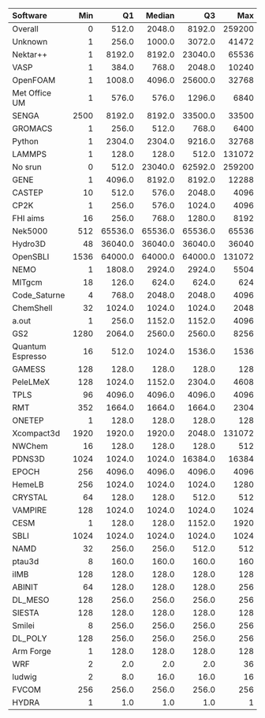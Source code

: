 | Software         |   Min |      Q1 |   Median |      Q3 |    Max |    Jobs |     Nodeh |   PercentUse |   Users |   Projects |
|:-----------------|------:|--------:|---------:|--------:|-------:|--------:|----------:|-------------:|--------:|-----------:|
| Overall          |     0 |   512.0 |   2048.0 |  8192.0 | 259200 | 1407188 | 1885539.9 |        100.0 |     700 |        103 |
| Unknown          |     1 |   256.0 |   1000.0 |  3072.0 |  41472 |  866328 |  326105.9 |         17.3 |     369 |         75 |
| Nektar++         |     1 |  8192.0 |   8192.0 | 23040.0 |  65536 |     263 |  318903.3 |         16.9 |       7 |          3 |
| VASP             |     1 |   384.0 |    768.0 |  2048.0 |  10240 |   46359 |  259874.7 |         13.8 |     110 |         13 |
| OpenFOAM         |     1 |  1008.0 |   4096.0 | 25600.0 |  32768 |    1992 |  141131.1 |          7.5 |      42 |         19 |
| Met Office UM    |     1 |   576.0 |    576.0 |  1296.0 |   6840 |   27750 |  109342.2 |          5.8 |      33 |          6 |
| SENGA            |  2500 |  8192.0 |   8192.0 | 33500.0 |  33500 |      50 |   89029.0 |          4.7 |       4 |          2 |
| GROMACS          |     1 |   256.0 |    512.0 |   768.0 |   6400 |   13852 |   81433.6 |          4.3 |      19 |          5 |
| Python           |     1 |  2304.0 |   2304.0 |  9216.0 |  32768 |    6363 |   71221.0 |          3.8 |      22 |         13 |
| LAMMPS           |     1 |   128.0 |    128.0 |   512.0 | 131072 |   15067 |   65629.4 |          3.5 |      28 |         12 |
| No srun          |     0 |   512.0 |  23040.0 | 62592.0 | 259200 |   79621 |   57187.1 |          3.0 |     459 |         82 |
| GENE             |     1 |  4096.0 |   8192.0 |  8192.0 |  12288 |    3244 |   44922.5 |          2.4 |       8 |          3 |
| CASTEP           |    10 |   512.0 |    576.0 |  2048.0 |   4096 |   10795 |   39706.3 |          2.1 |      25 |          6 |
| CP2K             |     1 |   256.0 |    576.0 |  1024.0 |   4096 |   13233 |   38488.1 |          2.0 |      32 |          9 |
| FHI aims         |    16 |   256.0 |    768.0 |  1280.0 |   8192 |    6778 |   35819.4 |          1.9 |      20 |          5 |
| Nek5000          |   512 | 65536.0 |  65536.0 | 65536.0 |  65536 |      35 |   32218.8 |          1.7 |       4 |          2 |
| Hydro3D          |    48 | 36040.0 |  36040.0 | 36040.0 |  36040 |      70 |   24592.5 |          1.3 |       2 |          1 |
| OpenSBLI         |  1536 | 64000.0 |  64000.0 | 64000.0 | 131072 |      18 |   20679.2 |          1.1 |       6 |          3 |
| NEMO             |     1 |  1808.0 |   2924.0 |  2924.0 |   5504 |    1526 |   19690.8 |          1.0 |      14 |          3 |
| MITgcm           |    18 |   126.0 |    624.0 |   624.0 |    624 |    3572 |   17405.9 |          0.9 |      11 |          2 |
| Code_Saturne     |     4 |   768.0 |   2048.0 |  2048.0 |   4096 |     128 |   14529.6 |          0.8 |       4 |          2 |
| ChemShell        |    32 |  1024.0 |   1024.0 |  1024.0 |   2048 |     329 |   10966.7 |          0.6 |      11 |          4 |
| a.out            |     1 |   256.0 |   1152.0 |  1152.0 |   4096 |     350 |   10789.7 |          0.6 |      11 |          5 |
| GS2              |  1280 |  2064.0 |   2560.0 |  2560.0 |   8256 |    4611 |    8944.8 |          0.5 |       5 |          2 |
| Quantum Espresso |    16 |   512.0 |   1024.0 |  1536.0 |   1536 |    5328 |    7478.1 |          0.4 |      15 |          5 |
| GAMESS           |   128 |   128.0 |    128.0 |   128.0 |    128 |     117 |    6137.4 |          0.3 |       2 |          1 |
| PeleLMeX         |   128 |  1024.0 |   1152.0 |  2304.0 |   4608 |     111 |    5189.8 |          0.3 |       4 |          1 |
| TPLS             |    96 |  4096.0 |   4096.0 |  4096.0 |   4096 |     100 |    3727.8 |          0.2 |       2 |          1 |
| RMT              |   352 |  1664.0 |   1664.0 |  1664.0 |   2304 |      41 |    3548.9 |          0.2 |       3 |          1 |
| ONETEP           |     1 |   128.0 |    128.0 |   128.0 |    128 |     999 |    3299.1 |          0.2 |       2 |          1 |
| Xcompact3d       |  1920 |  1920.0 |   1920.0 |  2048.0 | 131072 |       9 |    3175.9 |          0.2 |       3 |          3 |
| NWChem           |    16 |   128.0 |    128.0 |   128.0 |    512 |  296474 |    2420.9 |          0.1 |       5 |          4 |
| PDNS3D           |  1024 |  1024.0 |   1024.0 | 16384.0 |  16384 |      33 |    2093.8 |          0.1 |       2 |          1 |
| EPOCH            |   256 |  4096.0 |   4096.0 |  4096.0 |   4096 |      81 |    1954.3 |          0.1 |       4 |          1 |
| HemeLB           |   256 |  1024.0 |   1024.0 |  1024.0 |   1280 |      10 |    1648.1 |          0.1 |       2 |          1 |
| CRYSTAL          |    64 |   128.0 |    128.0 |   512.0 |    512 |     607 |    1285.1 |          0.1 |       3 |          1 |
| VAMPIRE          |   128 |  1024.0 |   1024.0 |  1024.0 |   1024 |      82 |    1121.0 |          0.1 |       3 |          1 |
| CESM             |     1 |   128.0 |    128.0 |  1152.0 |   1920 |     146 |    1007.7 |          0.1 |       5 |          1 |
| SBLI             |  1024 |  1024.0 |   1024.0 |  1024.0 |   1024 |     127 |     780.8 |          0.0 |       1 |          1 |
| NAMD             |    32 |   256.0 |    256.0 |   512.0 |    512 |      37 |     631.9 |          0.0 |       3 |          3 |
| ptau3d           |     8 |   160.0 |    160.0 |   160.0 |    160 |      42 |     456.4 |          0.0 |       2 |          1 |
| iIMB             |   128 |   128.0 |    128.0 |   128.0 |    128 |       4 |     337.0 |          0.0 |       1 |          1 |
| ABINIT           |    64 |   128.0 |    128.0 |   128.0 |    256 |      40 |     226.9 |          0.0 |       1 |          1 |
| DL_MESO          |   128 |   256.0 |    256.0 |   256.0 |    256 |      14 |     206.3 |          0.0 |       1 |          1 |
| SIESTA           |   128 |   128.0 |    128.0 |   128.0 |    128 |     163 |      97.1 |          0.0 |       1 |          1 |
| Smilei           |     8 |   256.0 |    256.0 |   256.0 |    256 |      20 |      49.7 |          0.0 |       3 |          1 |
| DL_POLY          |   128 |   256.0 |    256.0 |   256.0 |    256 |      11 |      49.2 |          0.0 |       1 |          1 |
| Arm Forge        |     1 |   128.0 |    128.0 |   128.0 |    128 |      64 |       2.5 |          0.0 |       4 |          4 |
| WRF              |     2 |     2.0 |      2.0 |     2.0 |     36 |      17 |       1.6 |          0.0 |       1 |          1 |
| ludwig           |     2 |     8.0 |     16.0 |    16.0 |     16 |     168 |       1.2 |          0.0 |       2 |          2 |
| FVCOM            |   256 |   256.0 |    256.0 |   256.0 |    256 |       5 |       0.0 |          0.0 |       1 |          1 |
| HYDRA            |     1 |     1.0 |      1.0 |     1.0 |      1 |       4 |       0.0 |          0.0 |       2 |          2 |